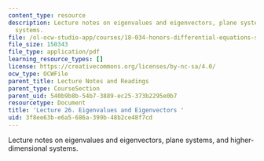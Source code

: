 ```yaml
---
content_type: resource
description: Lecture notes on eigenvalues and eigenvectors, plane systems, and higher-dimensional
  systems.
file: /ol-ocw-studio-app/courses/18-034-honors-differential-equations-spring-2009/3f8ee63be6a5686a399b48b2ce48f7cd_MIT18_034s09_lec26.pdf
file_size: 150343
file_type: application/pdf
learning_resource_types: []
license: https://creativecommons.org/licenses/by-nc-sa/4.0/
ocw_type: OCWFile
parent_title: Lecture Notes and Readings
parent_type: CourseSection
parent_uid: 540b9b8b-54b7-3889-ec25-373b2295e0b7
resourcetype: Document
title: 'Lecture 26. Eigenvalues and Eigenvectors '
uid: 3f8ee63b-e6a5-686a-399b-48b2ce48f7cd
---
```

Lecture notes on eigenvalues and eigenvectors, plane systems, and higher-dimensional systems.